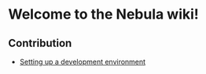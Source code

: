 # Welcome to the Nebula wiki!

## Contribution

 - [Setting up a development environment](https://github.com/hubastard/nebula/wiki/Setting-up-a-development-environment)